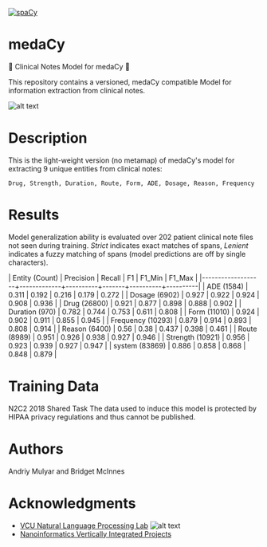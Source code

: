 [![spaCy](https://img.shields.io/badge/built%20with-spaCy-09a3d5.svg)](https://spacy.io)
# medaCy
:hospital: Clinical Notes Model for medaCy :hospital:

This repository contains a versioned, medaCy compatible Model for information extraction from clinical notes.

![alt text](https://nlp.cs.vcu.edu/images/Edit_NanomedicineDatabase.png "Nanoinformatics")

# Description
This is the light-weight version (no metamap) of medaCy's model for extracting 9 unique entities from clinical notes:

`Drug, Strength, Duration, Route, Form, ADE, Dosage, Reason, Frequency`

# Results
Model generalization ability is evaluated over 202 patient clinical note files not seen during training. *Strict* indicates exact matches of spans, *Lenient* indicates a fuzzy matching of spans (model predictions are off by single characters).

| Entity (Count)    |   Precision |   Recall |    F1 |   F1_Min |   F1_Max |
|-------------------+-------------+----------+-------+----------+----------|
| ADE (1584)        |       0.311 |    0.192 | 0.216 |    0.179 |    0.272 |
| Dosage (6902)     |       0.927 |    0.922 | 0.924 |    0.908 |    0.936 |
| Drug (26800)      |       0.921 |    0.877 | 0.898 |    0.888 |    0.902 |
| Duration (970)    |       0.782 |    0.744 | 0.753 |    0.611 |    0.808 |
| Form (11010)      |       0.924 |    0.902 | 0.911 |    0.855 |    0.945 |
| Frequency (10293) |       0.879 |    0.914 | 0.893 |    0.808 |    0.914 |
| Reason (6400)     |       0.56  |    0.38  | 0.437 |    0.398 |    0.461 |
| Route (8989)      |       0.951 |    0.926 | 0.938 |    0.927 |    0.946 |
| Strength (10921)  |       0.956 |    0.923 | 0.939 |    0.927 |    0.947 |
| system (83869)    |       0.886 |    0.858 | 0.868 |    0.848 |    0.879 |

# Training Data
N2C2 2018 Shared Task
The data used to induce this model is protected by HIPAA privacy regulations and thus cannot be published.

Authors
=======
Andriy Mulyar and Bridget McInnes

Acknowledgments
===============
- [VCU Natural Language Processing Lab](https://nlp.cs.vcu.edu/)     ![alt text](https://nlp.cs.vcu.edu/images/vcu_head_logo "VCU")
- [Nanoinformatics Vertically Integrated Projects](https://rampages.us/nanoinformatics/)
